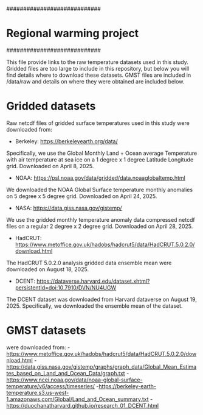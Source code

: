 ############################
# Regional warming project #
############################

This file provide links to the raw temperature datasets used in this study. 
Gridded files are too large to include in this repository, but below you will find details 
where to download these datasets.
GMST files are included in /data/raw and details on where they were obtained are included below.


# Gridded datasets
Raw netcdf files of gridded surface temperatures used in this study were downloaded from:

- Berkeley:
https://berkeleyearth.org/data/

Specifically, we use the Global Monthly Land + Ocean average Temperature 
with air temperature at sea ice on a 1 degree x 1 degree Latitude Longitude grid.
Downloaded on April 8, 2025.

- NOAA:
https://psl.noaa.gov/data/gridded/data.noaaglobaltemp.html

We downloaded the NOAA Global Surface temperature monthly anomalies on 5 degree x 5 degree grid. 
Downloaded on April 24, 2025.

- NASA:
https://data.giss.nasa.gov/gistemp/

We use the gridded monthly temperature anomaly data compressed netcdf files on a
regular 2 degree x 2 degree grid.
Downloaded on April 28, 2025.

- HadCRUT:
https://www.metoffice.gov.uk/hadobs/hadcrut5/data/HadCRUT.5.0.2.0/download.html

The HadCRUT 5.0.2.0 analysis gridded data ensemble mean were downloaded on 
August 18, 2025.

- DCENT:
https://dataverse.harvard.edu/dataset.xhtml?persistentId=doi:10.7910/DVN/NU4UGW

The DCENT dataset was downloaded from Harvard dataverse on August 19, 2025. 
Specifically, we downloaded the ensemble mean of the dataset.

# GMST datasets

were downloaded from:
-https://www.metoffice.gov.uk/hadobs/hadcrut5/data/HadCRUT.5.0.2.0/download.html
-https://data.giss.nasa.gov/gistemp/graphs/graph_data/Global_Mean_Estimates_based_on_Land_and_Ocean_Data/graph.txt
-https://www.ncei.noaa.gov/data/noaa-global-surface-temperature/v6/access/timeseries/
-https://berkeley-earth-temperature.s3.us-west-1.amazonaws.com/Global/Land_and_Ocean_summary.txt
-https://duochanatharvard.github.io/research_01_DCENT.html
